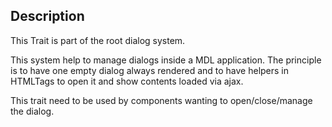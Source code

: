 Description
--------------------

This Trait is part of the root dialog system. 

This system help to manage dialogs inside a MDL application. The principle is to have one empty dialog always rendered and to have helpers in HTMLTags to open it and show contents loaded via ajax.

This trait need to be used by components wanting to open/close/manage the dialog. 
